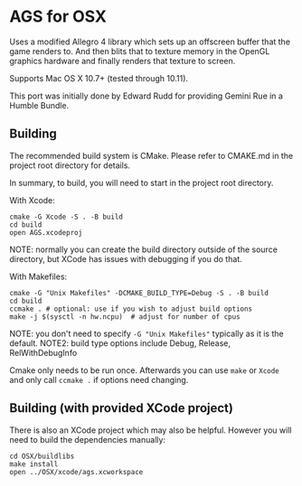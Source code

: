 # AGS for OSX

Uses a modified Allegro 4 library which sets up an offscreen buffer that the game renders to. And then blits that to texture memory in the OpenGL graphics hardware and finally renders that texture to screen.

Supports Mac OS X 10.7+ (tested through 10.11).  

This port was initially done by Edward Rudd for providing Gemini Rue in a Humble Bundle.

## Building

The recommended build system is CMake. Please refer to CMAKE.md in the project root directory for details.

In summary, to build, you will need to start in the project root directory.

With Xcode:

    cmake -G Xcode -S . -B build
    cd build
    open AGS.xcodeproj

NOTE: normally you can create the build directory outside of the source directory, but XCode has issues with debugging if you do that.


With Makefiles:

    cmake -G "Unix Makefiles" -DCMAKE_BUILD_TYPE=Debug -S . -B build
    cd build
    ccmake . # optional: use if you wish to adjust build options
    make -j $(sysctl -n hw.ncpu)  # adjust for number of cpus

NOTE: you don't need to specify `-G "Unix Makefiles"` typically as it is the default.
NOTE2: build type options include Debug, Release, RelWithDebugInfo


Cmake only needs to be run once. Afterwards you can use `make` or `Xcode` and only call `ccmake .` if options need changing.


## Building (with provided XCode project)

There is also an XCode project which may also be helpful. However you will need to build the dependencies manually:

    cd OSX/buildlibs
    make install
    open ../OSX/xcode/ags.xcworkspace

